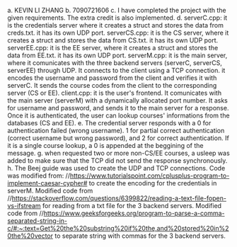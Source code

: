 a. KEVIN LI ZHANG
b. 7090721606
c. I have completed the project with the given requirements. The extra credit is also implemented.
d. serverC.cpp: it is the credentials server where it creates a struct and stores the data from creds.txt. it has its own UDP port.
   serverCS.cpp: it is the CS server, where it creates a struct and stores the data from CS.txt. it has its own UDP port.
   serverEE.cpp: it is the EE server, where it creates a struct and stores the data from EE.txt. it has its own UDP port.
   serverM.cpp: it is the main server, where it comunicates with the three backend servers (serverC, serverCS, serverEE) through UDP. It connects to the client using a TCP connection. it encodes the username and password from the client and verifies it with serverC. It sends the course codes from the client to the corresponding server (CS or EE).
   client.cpp: it is the user's frontend. It comunicates with the main server (serverM) with a dynamically allocated port number. It asks for username and password, and sends it to the main server for a response. Once it is authenticated, the user can lookup courses' informations from the databases (CS and EE).
e. The credential server responds with a 0 for authentication failed (wrong username). 1 for partial correct authentication (correct username but wrong password), and 2 for correct authentication. If it is a single course lookup, a 0 is appended at the beggining of the message.
g. when requested two or more non-CS/EE courses, a usleep was added to make sure that the TCP did not send the response synchronously. 
h. The Beej guide was used to create the UDP and TCP connections. Code was modified from: //https://www.tutorialspoint.com/cplusplus-program-to-implement-caesar-cypher# to create the encoding for the credentials in serverM. Modified code from //https://stackoverflow.com/questions/6399822/reading-a-text-file-fopen-vs-ifstream for reading from a txt file for the 3 backend servers. Modified code from             //https://www.geeksforgeeks.org/program-to-parse-a-comma-separated-string-in-c/#:~:text=Get%20the%20substring%20if%20the,and%20stored%20in%20the%20vector to separate string with commas for the 3 backend servers.
